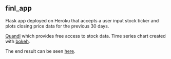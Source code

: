 ## finl_app

Flask app deployed on Heroku that accepts a user input stock ticker and plots closing price data for the previous 30 days.

[Quandl](https://www.quandl.com/) which provides free access to stock data.
Time series chart created with [bokeh](http://bokeh.pydata.org/en/latest/).

The end result can be seen [here](https://boz-financialapp.herokuapp.com).

